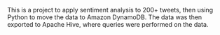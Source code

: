 This is a project to apply sentiment analysis to 200+ tweets, then using Python to move the data to Amazon DynamoDB. The data was then exported to Apache Hive, where queries were performed on the data.
